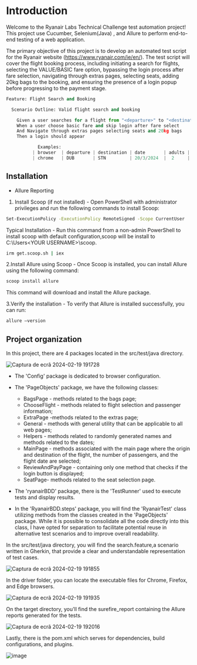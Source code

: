 # Introduction

Welcome to the Ryanair Labs Technical Challenge test automation project! This project use Cucumber, Selenium(Java) , and Allure to perform end-to-end testing of a web application. 

The primary objective of this project is to develop an automated test script for the Ryanair website (https://www.ryanair.com/ie/en/). The test script will cover the flight booking process, including initiating a search for flights, selecting the VALUE/BASIC fare option, bypassing the login process after fare selection, navigating through extras pages, selecting seats, adding 20kg bags to the booking, and ensuring the presence of a login popup before progressing to the payment stage. 

```python
Feature: Flight Search and Booking

  Scenario Outline: Valid flight search and booking

    Given a user searches for a flight from "<departure>" to "<destination>" on <date> for <adults> adults and <children> children using "<browser>"
    When a user choose basic fare and skip login after fare select
    And Navigate through extras pages selecting seats and 20kg bags
    Then a login should appear

	    	Examples: 
	      | browser  | departure | destination | date       | adults | children |
	      | chrome   | DUB       | STN         | 20/3/2024  |  2     |  1       |

```

## Installation

 - Allure Reporting

1. Install Scoop (if not installed) - Open PowerShell with administrator privileges and run the following commands to install Scoop:

```bash
Set-ExecutionPolicy -ExecutionPolicy RemoteSigned -Scope CurrentUser
```

   Typical Installation - Run this command from a non-admin PowerShell to install scoop with default configuration,scoop will be install to C:\Users\<YOUR USERNAME>\scoop.

```bash
irm get.scoop.sh | iex 
```
2.Install Allure using Scoop - Once Scoop is installed, you can install Allure using the following command:

```bash
scoop install allure
```
This command will download and install the Allure package.

3.Verify the installation - To verify that Allure is installed successfully, you can run:
```bash
allure –version
```

## Project organization

In this project, there are 4 packages located in the src/test/java directory. 

![Captura de ecrã 2024-02-19 191728](https://github.com/RyanairLabs/qa-web-challenge-slidon95/assets/132678833/dcaa77b4-b04e-41f8-9194-5e9d7e666e28)


- The 'Config' package is dedicated to browser configuration. 

- The 'PageObjects' package, we have the following classes: 

     - BagsPage - methods related to the bags page; 
     - ChooseFlight - methods related to flight selection and passenger information;
     -  ExtraPage -methods related to the extras page;
     -  General - methods with general utility that can be applicable to all web pages;
     - Helpers - methods related to randomly generated names and methods related to the dates;
     -  MainPage - methods associated with the main page where the origin and destination of the flight, the number of passengers, and the flight date are selected;
     - ReviewAndPayPage - containing only one method that checks if the login button is displayed;
     - SeatPage- methods related to the seat selection page. 

- The 'ryanairBDD' package, there is the 'TestRunner' used to execute tests and display results.

- In the 'RyanairBDD.steps' package, you will find the 'RyanairTest' class utilizing methods from the classes created in the 'PageObjects' package. While it is possible to consolidate all the code directly into this class, I have opted for separation to facilitate potential reuse in alternative test scenarios and to improve overall readability.

In the src/test/java directory, you will find the search.feature,a scenario written in Gherkin, that provide a clear and understandable representation of test cases.

![Captura de ecrã 2024-02-19 191855](https://github.com/RyanairLabs/qa-web-challenge-slidon95/assets/132678833/e8cbd46f-f4bd-4e5c-90fd-0dc2ad9294ce)

In the driver folder, you can locate the executable files for Chrome, Firefox, and Edge browsers.

![Captura de ecrã 2024-02-19 191935](https://github.com/RyanairLabs/qa-web-challenge-slidon95/assets/132678833/2a3a61b0-fed1-4601-9eae-ea282f11f805)

On the target directory, you'll find the surefire_report containing the Allure reports generated for the tests.

![Captura de ecrã 2024-02-19 192016](https://github.com/RyanairLabs/qa-web-challenge-slidon95/assets/132678833/94c810eb-fef2-4530-98f0-e9a69564a3fa)

Lastly, there is the pom.xml which serves for dependencies, build configurations, and plugins.

![image](https://github.com/RyanairLabs/qa-web-challenge-slidon95/assets/132678833/f9d2a952-84aa-465d-aaa6-c91902529979)



